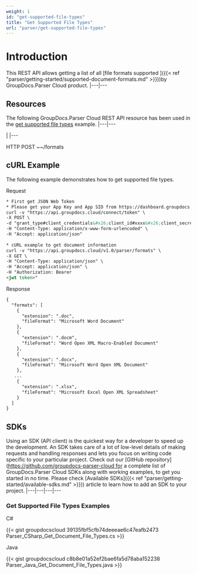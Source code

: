 ```yaml
---
weight: 1
id: "get-supported-file-types"
title: "Get Supported File Types"
url: "parser/get-supported-file-types"
---
```







# Introduction #

This REST API allows getting a list of all [file formats supported ]({{< ref "parser/getting-started/supported-document-formats.md" >}}))by GroupDocs.Parser Cloud product.
|---|---

## Resources ##

The following GroupDocs.Parser Cloud REST API resource has been used in the [get supported file types](https://apireference.groupdocs.cloud/parser/#/Info/GetSupportedFileFormats) example.
|---|---







 

|
|---




HTTP POST ~~/formats




 




## cURL Example ##

The following example demonstrates how to get supported file types.



 Request

```html 
* First get JSON Web Token
* Please get your App Key and App SID from https://dashboard.groupdocs.cloud/#/apps. Kindly place App Key in "client_secret" and App SID in "client_id" argument.
curl -v "https://api.groupdocs.cloud/connect/token" \
-X POST \
-d "grant_type#client_credentials&#x26;client_id#xxxx&#x26;client_secret#xxxx" \
-H "Content-Type: application/x-www-form-urlencoded" \
-H "Accept: application/json"
   
* cURL example to get document information
curl -v "https://api.groupdocs.cloud/v1.0/parser/formats" \
-X GET \
-H "Content-Type: application/json" \
-H "Accept: application/json" \
-H "Authorization: Bearer 
<jwt token>"


 ```


 Response

```html 
{
  "formats": [    
    {
      "extension": ".doc",
      "fileFormat": "Microsoft Word Document"
    },
    {
      "extension": ".docm",
      "fileFormat": "Word Open XML Macro-Enabled Document"
    },
    {
      "extension": ".docx",
      "fileFormat": "Microsoft Word Open XML Document"
    },
   ...
    {
      "extension": ".xlsx",
      "fileFormat": "Microsoft Excel Open XML Spreadsheet"
    }
  ]
}


 ```




## SDKs ##

Using an SDK (API client) is the quickest way for a developer to speed up the development. An SDK takes care of a lot of low-level details of making requests and handling responses and lets you focus on writing code specific to your particular project. Check out our [GitHub repository](https://github.com/groupdocs-parser-cloud for a complete list of GroupDocs.Parser Cloud SDKs along with working examples, to get you started in no time. Please check [Available SDKs]({{< ref "parser/getting-started/available-sdks.md" >}})) article to learn how to add an SDK to your project.
|---|---|---|---

### Get Supported File Types Examples ###



 C#




{{< gist groupdocscloud 39135fbf5cfb74deeeae6c47eafb2473 Parser_CSharp_Get_Document_File_Types.cs >}}





 Java




{{< gist groupdocscloud c8b8e01a52ef2bae6fa5d78aba152238 Parser_Java_Get_Document_File_Types.java >}}




